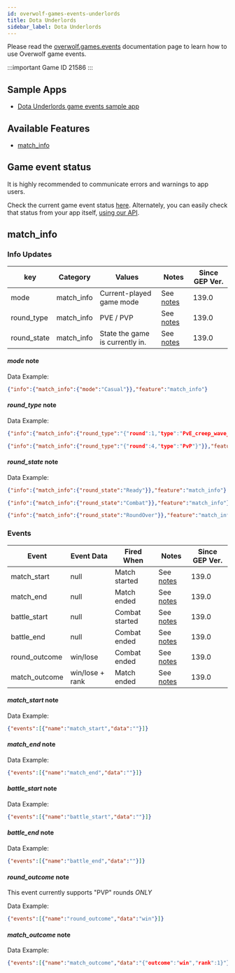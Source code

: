 ```yaml
---
id: overwolf-games-events-underlords
title: Dota Underlords
sidebar_label: Dota Underlords
---
```


Please read the [overwolf.games.events](overwolf-games-events) documentation page to learn how to use Overwolf game events.

:::important Game ID
21586
:::

## Sample Apps
* [Dota Underlords game events sample app](https://github.com/overwolf/events-sample-apps)

## Available Features

* [match_info](#match_info)

## Game event status

It is highly recommended to communicate errors and warnings to app users. 

Check the current game event status [here](../status/all). Alternately, you can easily check that status from your app itself, [using our API](../topics/howto-check-events-status-from-app).

## match_info

### Info Updates

key          | Category    | Values                    | Notes                 | Since GEP Ver. |
------------ | ------------| ------------------------- | --------------------- | -------------  | 
mode         | match_info  | Current-played game mode  |See [notes](#mode-note)      |     139.0      |
round_type   | match_info  | PVE / PVP                 |See [notes](#round_type-note)|     139.0      |
round_state  | match_info  |State the game is currently in.|See [notes](#round_state-note)|   139.0  |

#### *mode* note

Data Example:

```json
{"info":{"match_info":{"mode":"Casual"}},"feature":"match_info"}
```

#### *round_type* note

Data Example:

```json
{"info":{"match_info":{"round_type":"{"round":1,"type":"PvE_creep_wave_1_#dac_creep_wave_1"}"}},"feature":"match_info"}
```
```json
{"info":{"match_info":{"round_type":"{"round":4,"type":"PvP"}"}},"feature":"match_info"}
```

#### *round_state* note

Data Example:

```json
{"info":{"match_info":{"round_state":"Ready"}},"feature":"match_info"}
```
```json
{"info":{"match_info":{"round_state":"Combat"}},"feature":"match_info"}
```
```json
{"info":{"match_info":{"round_state":"RoundOver"}},"feature":"match_info"}
```

### Events

Event       | Event Data   | Fired When    | Notes              | Since GEP Ver. |
------------| -------------| --------------| ------------------ | ---------------|
match_start | null         | Match started |See [notes](#match_start-note) |     139.0      | 
match_end   | null         | Match ended   |See [notes](#match_end-note)   |     139.0      | 
battle_start| null         | Combat started|See [notes](#battle_start-note)|     139.0      | 
battle_end  | null         | Combat ended  |See [notes](#battle_end-note)  |     139.0      | 
round_outcome| win/lose    | Combat ended  |See [notes](#round_outcome-note)  |     139.0      | 
match_outcome| win/lose + rank| Match ended  |See [notes](#match_outcome-note)  |     139.0      | 


#### *match_start* note

Data Example:

```json
{"events":[{"name":"match_start","data":""}]}
```

#### *match_end* note

Data Example:

```json
{"events":[{"name":"match_end","data":""}]}
```

#### *battle_start* note

Data Example:

```json
{"events":[{"name":"battle_start","data":""}]}
```

#### *battle_end* note

Data Example:

```json
{"events":[{"name":"battle_end","data":""}]}
```

#### *round_outcome* note

This event currently supports "PVP" rounds *ONLY*

Data Example:

```json
{"events":[{"name":"round_outcome","data":"win"}]}
```

#### *match_outcome* note

Data Example:

```json
{"events":[{"name":"match_outcome","data":"{"outcome":"win","rank":1}"}]}
```
